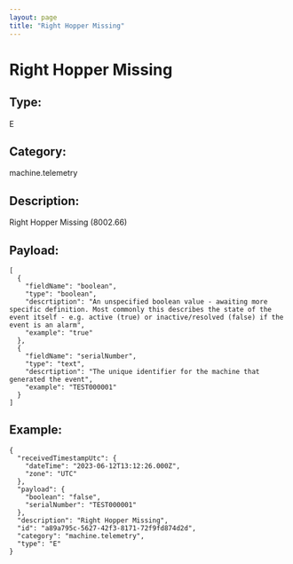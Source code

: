 ```yaml
---
layout: page
title: "Right Hopper Missing"
---
```


# Right Hopper Missing

## Type:

E

## Category:

machine.telemetry

## Description: 

Right Hopper Missing (8002.66)

## Payload:

```
[
  {
    "fieldName": "boolean",
    "type": "boolean",
    "descrtiption": "An unspecified boolean value - awaiting more specific definition. Most commonly this describes the state of the event itself - e.g. active (true) or inactive/resolved (false) if the event is an alarm",
    "example": "true"
  },
  {
    "fieldName": "serialNumber",
    "type": "text",
    "descrtiption": "The unique identifier for the machine that generated the event",
    "example": "TEST000001"
  }
]
```

## Example:

```
{
  "receivedTimestampUtc": {
    "dateTime": "2023-06-12T13:12:26.000Z",
    "zone": "UTC"
  },
  "payload": {
    "boolean": "false",
    "serialNumber": "TEST000001"
  },
  "description": "Right Hopper Missing",
  "id": "a89a795c-5627-42f3-8171-72f9fd874d2d",
  "category": "machine.telemetry",
  "type": "E"
}
```
